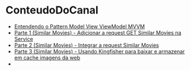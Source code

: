 # ConteudoDoCanal

- [Entendendo o Pattern Model View ViewModel MVVM](https://youtu.be/5euOM71bT6s)
- [Parte 1 (Similar Movies) - Adicionar a request GET Similar Movies na Service](https://youtu.be/HjVUl1WhUH4)
- [Parte 2 (Similar Movies) - Integrar a request Similar Movies](https://youtu.be/BHP8o4DoZrI)
- [Parte 3 (Similar Movies) - Usando Kingfisher para baixar e armazenar em cache imagens da web](https://youtu.be/SdwxU7MKyHw)
- []()
